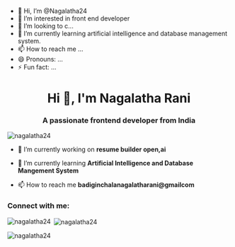 - 👋 Hi, I’m @Nagalatha24
- 👀 I’m interested in front end developer
- 💞️ I’m looking to c...
- 🌱 I’m currently learning artificial intelligence and database management system.
- 📫 How to reach me ...
- 😄 Pronouns: ...
- ⚡ Fun fact: ...
<h1 align="center">Hi 👋, I'm Nagalatha Rani</h1>
<h3 align="center">A passionate frontend developer from India</h3>

<p align="left"> <img src="https://komarev.com/ghpvc/?username=nagalatha24&label=Profile%20views&color=0e75b6&style=flat" alt="nagalatha24" /> </p>

- 🔭 I’m currently working on **resume builder open,ai**

- 🌱 I’m currently learning **Artificial Intelligence and Database Mangement System**

- 📫 How to reach me **badiginchalanagalatharani@gmailcom**

<h3 align="left">Connect with me:</h3>
<p align="left">
</p>

<p><img align="left" src="https://github-readme-stats.vercel.app/api/top-langs?username=nagalatha24&show_icons=true&locale=en&layout=compact" alt="nagalatha24" /></p>

<p>&nbsp;<img align="center" src="https://github-readme-stats.vercel.app/api?username=nagalatha24&show_icons=true&locale=en" alt="nagalatha24" /></p>

<p><img align="center" src="https://github-readme-streak-stats.herokuapp.com/?user=nagalatha24&" alt="nagalatha24" /></p>

<!---
Nagalatha24/Nagalatha24 is a ✨ special ✨ repository because its `README.md` (this file) appears on your GitHub profile.
You can click the Preview link to take a look at your changes.
--->
